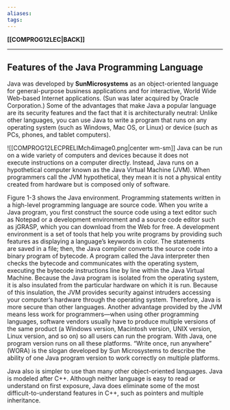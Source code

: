 ```yaml
---
aliases:
tags:
---
```

**[[COMPROG12LEC|BACK]]**

---
## Features of the Java Programming Language
Java was developed by **SunMicrosystems** as an object-oriented language for general-purpose business applications and for interactive, World Wide Web-based Internet applications. (Sun was later acquired by Oracle Corporation.) Some of the advantages that make Java a popular language are its security features and the fact that it is architecturally neutral: Unlike other languages, you can use Java to write a program that runs on any operating system (such as Windows, Mac OS, or Linux) or device (such as PCs, phones, and tablet computers).

![[COMPROG12LECPRELIMch4image0.png|center wm-sm]]
Java can be run on a wide variety of computers and devices because it does not execute instructions on a computer directly. Instead, Java runs on a hypothetical computer known as the Java Virtual Machine (JVM). When programmers call the JVM hypothetical, they mean it is not a physical entity created from hardware but is composed only of software.

Figure 1-3 shows the Java environment. Programming statements written in a high-level programming language are source code. When you write a Java program, you first construct the source code using a text editor such as Notepad or a development environment and a source code editor such as jGRASP, which you can download from the Web for free. A development environment is a set of tools that help you write programs by providing such features as displaying a language’s keywords in color. The statements are saved in a file; then, the Java compiler converts the source code into a binary program of bytecode. A program called the Java interpreter then checks the bytecode and communicates with the operating system, executing the bytecode instructions line by line within the Java Virtual Machine. Because the Java program is isolated from the operating system, it is also insulated from the particular hardware on which it is run. Because of this insulation, the JVM provides security against intruders accessing your computer’s hardware through the operating system. Therefore, Java is more secure than other languages. Another advantage provided by the JVM means less work for programmers—when using other programming languages, software vendors usually have to produce multiple versions of the same product (a Windows version, Macintosh version, UNIX version, Linux version, and so on) so all users can run the program. With Java, one program version runs on all these platforms. “Write once, run anywhere” (WORA) is the slogan developed by Sun Microsystems to describe the ability of one Java program version to work correctly on multiple platforms.

Java also is simpler to use than many other object-oriented languages. Java is modeled after C++. Although neither language is easy to read or understand on first exposure, Java does eliminate some of the most difficult-to-understand features in C++, such as pointers and multiple inheritance.